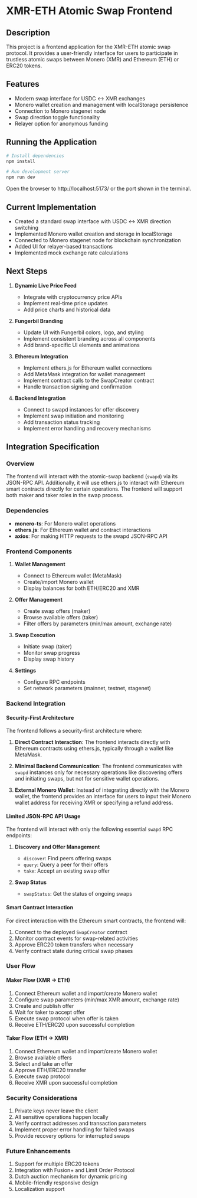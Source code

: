 # XMR-ETH Atomic Swap Frontend

## Description

This project is a frontend application for the XMR-ETH atomic swap protocol. It provides a user-friendly interface for users to participate in trustless atomic swaps between Monero (XMR) and Ethereum (ETH) or ERC20 tokens.

## Features

- Modern swap interface for USDC ↔ XMR exchanges
- Monero wallet creation and management with localStorage persistence
- Connection to Monero stagenet node
- Swap direction toggle functionality
- Relayer option for anonymous funding

## Running the Application

```bash
# Install dependencies
npm install

# Run development server
npm run dev
```

Open the browser to http://localhost:5173/ or the port shown in the terminal.

## Current Implementation

- Created a standard swap interface with USDC ↔ XMR direction switching
- Implemented Monero wallet creation and storage in localStorage
- Connected to Monero stagenet node for blockchain synchronization
- Added UI for relayer-based transactions
- Implemented mock exchange rate calculations

## Next Steps

1. **Dynamic Live Price Feed**
   - Integrate with cryptocurrency price APIs
   - Implement real-time price updates
   - Add price charts and historical data

2. **Fungerbil Branding**
   - Update UI with Fungerbil colors, logo, and styling
   - Implement consistent branding across all components
   - Add brand-specific UI elements and animations

3. **Ethereum Integration**
   - Implement ethers.js for Ethereum wallet connections
   - Add MetaMask integration for wallet management
   - Implement contract calls to the SwapCreator contract
   - Handle transaction signing and confirmation

4. **Backend Integration**
   - Connect to swapd instances for offer discovery
   - Implement swap initiation and monitoring
   - Add transaction status tracking
   - Implement error handling and recovery mechanisms

## Integration Specification

### Overview

The frontend will interact with the atomic-swap backend (`swapd`) via its JSON-RPC API. Additionally, it will use ethers.js to interact with Ethereum smart contracts directly for certain operations. The frontend will support both maker and taker roles in the swap process.

### Dependencies

- **monero-ts**: For Monero wallet operations
- **ethers.js**: For Ethereum wallet and contract interactions
- **axios**: For making HTTP requests to the swapd JSON-RPC API

### Frontend Components

1. **Wallet Management**
   - Connect to Ethereum wallet (MetaMask)
   - Create/import Monero wallet
   - Display balances for both ETH/ERC20 and XMR

2. **Offer Management**
   - Create swap offers (maker)
   - Browse available offers (taker)
   - Filter offers by parameters (min/max amount, exchange rate)

3. **Swap Execution**
   - Initiate swap (taker)
   - Monitor swap progress
   - Display swap history

4. **Settings**
   - Configure RPC endpoints
   - Set network parameters (mainnet, testnet, stagenet)

### Backend Integration

#### Security-First Architecture

The frontend follows a security-first architecture where:

1. **Direct Contract Interaction**: The frontend interacts directly with Ethereum contracts using ethers.js, typically through a wallet like MetaMask.

2. **Minimal Backend Communication**: The frontend communicates with `swapd` instances only for necessary operations like discovering offers and initiating swaps, but not for sensitive wallet operations.

3. **External Monero Wallet**: Instead of integrating directly with the Monero wallet, the frontend provides an interface for users to input their Monero wallet address for receiving XMR or specifying a refund address.

#### Limited JSON-RPC API Usage

The frontend will interact with only the following essential `swapd` RPC endpoints:

1. **Discovery and Offer Management**
   - `discover`: Find peers offering swaps
   - `query`: Query a peer for their offers
   - `take`: Accept an existing swap offer

2. **Swap Status**
   - `swapStatus`: Get the status of ongoing swaps

#### Smart Contract Interaction

For direct interaction with the Ethereum smart contracts, the frontend will:

1. Connect to the deployed `SwapCreator` contract
2. Monitor contract events for swap-related activities
3. Approve ERC20 token transfers when necessary
4. Verify contract state during critical swap phases

### User Flow

#### Maker Flow (XMR → ETH)

1. Connect Ethereum wallet and import/create Monero wallet
2. Configure swap parameters (min/max XMR amount, exchange rate)
3. Create and publish offer
4. Wait for taker to accept offer
5. Execute swap protocol when offer is taken
6. Receive ETH/ERC20 upon successful completion

#### Taker Flow (ETH → XMR)

1. Connect Ethereum wallet and import/create Monero wallet
2. Browse available offers
3. Select and take an offer
4. Approve ETH/ERC20 transfer
5. Execute swap protocol
6. Receive XMR upon successful completion

### Security Considerations

1. Private keys never leave the client
2. All sensitive operations happen locally
3. Verify contract addresses and transaction parameters
4. Implement proper error handling for failed swaps
5. Provide recovery options for interrupted swaps

### Future Enhancements

1. Support for multiple ERC20 tokens
2. Integration with Fusion+ and Limit Order Protocol
3. Dutch auction mechanism for dynamic pricing
4. Mobile-friendly responsive design
5. Localization support